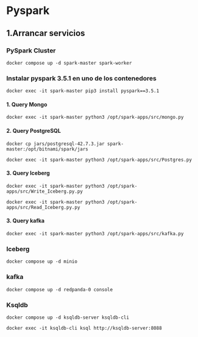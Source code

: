 # Pyspark

## 1.Arrancar servicios

### PySpark Cluster

```
docker compose up -d spark-master spark-worker
```

### Instalar pyspark 3.5.1 en uno de los contenedores

```
docker exec -it spark-master pip3 install pyspark==3.5.1 
```

#### 1. Query Mongo

```
docker exec -it spark-master python3 /opt/spark-apps/src/mongo.py
```

#### 2. Query PostgreSQL

```
docker cp jars/postgresql-42.7.3.jar spark-master:/opt/bitnami/spark/jars
```

```
docker exec -it spark-master python3 /opt/spark-apps/src/Postgres.py
```

#### 3. Query Iceberg

```
docker exec -it spark-master python3 /opt/spark-apps/src/Write_Iceberg.py.py
```

```
docker exec -it spark-master python3 /opt/spark-apps/src/Read_Iceberg.py.py
```

#### 3. Query kafka

```
docker exec -it spark-master python3 /opt/spark-apps/src/kafka.py
```

### Iceberg

```
docker compose up -d minio
```


### kafka

```
docker compose up -d redpanda-0 console
```

### Ksqldb

```
docker compose up -d ksqldb-server ksqldb-cli
```

```
docker exec -it ksqldb-cli ksql http://ksqldb-server:8088
```
